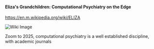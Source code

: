 #### Eliza's Grandchildren: Computational Psychiatry on the Edge

https://en.m.wikipedia.org/wiki/ELIZA

![Wiki Image](https://en.m.wikipedia.org/wiki/ELIZA#/media/File%3AELIZA_conversation.png)


Zoom to 2025, computational psychiatry is a well established discipline, with academic journals 
